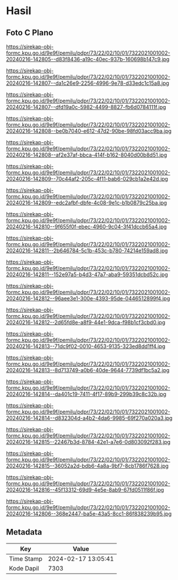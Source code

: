 # Hasil

## Foto C Plano

https://sirekap-obj-formc.kpu.go.id/9e9f/pemilu/pdpr/73/22/02/10/01/7322021001002-20240216-142805--d83f8436-a19c-40ec-937b-160698b147c9.jpg

https://sirekap-obj-formc.kpu.go.id/9e9f/pemilu/pdpr/73/22/02/10/01/7322021001002-20240216-142807--da1c26e9-2256-4996-9e78-d33edc1c15a8.jpg

https://sirekap-obj-formc.kpu.go.id/9e9f/pemilu/pdpr/73/22/02/10/01/7322021001002-20240216-142807--dfd19a0c-5982-4499-8827-fb6d0784111f.jpg

https://sirekap-obj-formc.kpu.go.id/9e9f/pemilu/pdpr/73/22/02/10/01/7322021001002-20240216-142808--be0b7040-e612-47d2-90be-98fd03acc9ba.jpg

https://sirekap-obj-formc.kpu.go.id/9e9f/pemilu/pdpr/73/22/02/10/01/7322021001002-20240216-142808--af2e37af-bbca-414f-b162-8040d00b8d51.jpg

https://sirekap-obj-formc.kpu.go.id/9e9f/pemilu/pdpr/73/22/02/10/01/7322021001002-20240216-142809--70c44af2-205c-4f11-bab6-029cb1a2e42d.jpg

https://sirekap-obj-formc.kpu.go.id/9e9f/pemilu/pdpr/73/22/02/10/01/7322021001002-20240216-142809--edc2afbf-dbfe-4c08-9e1c-b1b0879c25ba.jpg

https://sirekap-obj-formc.kpu.go.id/9e9f/pemilu/pdpr/73/22/02/10/01/7322021001002-20240216-142810--9f655f0f-ebec-4960-9c04-3f41dccb65a4.jpg

https://sirekap-obj-formc.kpu.go.id/9e9f/pemilu/pdpr/73/22/02/10/01/7322021001002-20240216-142811--2b646784-5c1b-453c-b780-74214e159ad8.jpg

https://sirekap-obj-formc.kpu.go.id/9e9f/pemilu/pdpr/73/22/02/10/01/7322021001002-20240216-142811--152e97a5-b4d3-47a7-aba9-59351dcbd52c.jpg

https://sirekap-obj-formc.kpu.go.id/9e9f/pemilu/pdpr/73/22/02/10/01/7322021001002-20240216-142812--96aee3e1-300e-4393-95de-0446512899f4.jpg

https://sirekap-obj-formc.kpu.go.id/9e9f/pemilu/pdpr/73/22/02/10/01/7322021001002-20240216-142812--2d65fd8e-a8f9-44e1-9dca-f98b1cf3cbd0.jpg

https://sirekap-obj-formc.kpu.go.id/9e9f/pemilu/pdpr/73/22/02/10/01/7322021001002-20240216-142813--71dc9f02-0010-4653-9135-323ed8dd1ff4.jpg

https://sirekap-obj-formc.kpu.go.id/9e9f/pemilu/pdpr/73/22/02/10/01/7322021001002-20240216-142813--8d713749-a0b6-40de-9644-7739df1bc5a2.jpg

https://sirekap-obj-formc.kpu.go.id/9e9f/pemilu/pdpr/73/22/02/10/01/7322021001002-20240216-142814--da401c19-7411-4f17-89b9-299b39c8c32b.jpg

https://sirekap-obj-formc.kpu.go.id/9e9f/pemilu/pdpr/73/22/02/10/01/7322021001002-20240216-142814--d832304d-a4b2-4da6-9985-69f270a020a3.jpg

https://sirekap-obj-formc.kpu.go.id/9e9f/pemilu/pdpr/73/22/02/10/01/7322021001002-20240216-142815--22467b3d-8784-42e1-a7e6-0d803092f283.jpg

https://sirekap-obj-formc.kpu.go.id/9e9f/pemilu/pdpr/73/22/02/10/01/7322021001002-20240216-142815--36052a2d-bdb6-4a8a-9bf7-8cb1786f7628.jpg

https://sirekap-obj-formc.kpu.go.id/9e9f/pemilu/pdpr/73/22/02/10/01/7322021001002-20240216-142816--45f13312-69d9-4e5e-8ab9-67fd0511f86f.jpg

https://sirekap-obj-formc.kpu.go.id/9e9f/pemilu/pdpr/73/22/02/10/01/7322021001002-20240216-142806--368e2447-ba5e-43a5-8cc1-86f838239b95.jpg


## Metadata

| Key        | Value               |
| ---------- | ------------------- |
| Time Stamp | 2024-02-17 13:05:41 |
| Kode Dapil | 7303                |



